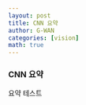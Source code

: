 ```yaml
---
layout: post
title: CNN 요약
author: G-WAN
categories: [vision]
math: true
---
```





### CNN 요약
요약 테스트

